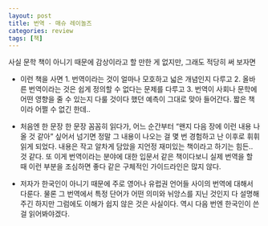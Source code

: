 ```yaml
---
layout: post
title: 번역 - 매슈 레이놀즈
categories: review
tags: [책]
---
```


사실 문학 책이 아니기 때문에 감상이라고 할 만한 게 없지만, 그래도 적당히 써 보자면

- 이런 책을 사면 1. 번역이라는 것이 얼마나 모호하고 넓은 개념인지 다루고  2. 올바른 번역이라는 것은 쉽게 정의할 수 없다는 문제를 다루고  3. 번역이 사회나 문학에 어떤 영향을 줄 수 있는지 다룰 것이다 했던 예측이 그대로 맞아 들어간다. 짧은 책이라 어쩔 수 없긴 한데..

- 처음엔 한 문장 한 문장 꼼꼼히 읽다가, 어느 순간부터 “왠지 다음 장에 이런 내용 나올 것 같아” 싶어서 넘기면 정말 그 내용이 나오는 걸 몇 번 경험하고 난 이후로 휘휘 읽게 되었다. 내용은 작고 알차게 담았을 지언정 재미있는 책이라고 하기는 힘든.. 것 같다. 또 이게 번역이라는 분야에 대한 입문서 같은 책이다보니 실제 번역을 할 때 이런 부분을 조심하면 좋다 같은 구체적인 가이드라인은 많지 않다.

- 저자가 한국인이 아니기 때문에 주로 영어나 유럽권 언어들 사이의 번역에 대해서 다룬다. 물론 그 번역에서 특정 단어가 어떤 의미와 뉘앙스를 지닌 것인지 다 설명해주긴 하지만 그럼에도 이해가 쉽지 않은 것은 사실이다. 역시 다음 번엔 한국인이 쓴 걸 읽어봐야겠다.